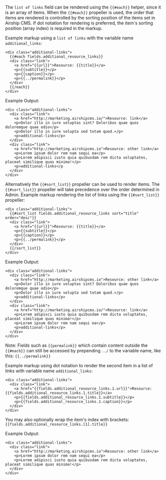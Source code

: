 The `list of links` field can be rendered using the `{{#each}}` helper, since it is an array of items. When the `{{#each}}` propeller is used, the order that items are rendered is controlled by the sorting position of the items set in Airship CMS. If dot notation for rendering is preferred, the item's sorting position (array index) is required in the markup.

Example markup using a `list of links` with the variable name `additional_links`:
```
<div class="additional-links">
  {{#each fields.additional_resource_links}}
  <div class="link">
    <a href="{{url}}">Resource: {{title}}</a>
    <p>{{subtitle}}</p>
    <p>{{caption}}</p>
    <p>{{../permalink}}</p>
  </div>
  {{/each}}
</div>
```

Example Output:
```
<div class="additional-links">
  <div class="link">
    <a href="http://marketing.airshipcms.io/">Resource: link</a>
    <p>Dolor illo in iure voluptas sint? Doloribus quae quos doloremque quae odio</p>
    <p>Dolor illo in iure volupta sed totam quod.</p>
    <p>additional-links</p>
  </div>
  <div class="link">
    <a href="http://marketing.airshipcms.io">Resource: other link</a>
    <p>Lorem ipsum dolor rem nam sequi ea</p>
    <p>Lorem adipisci iusto quia quibusdam rem dicta voluptates, placeat similique quas minima!</p>
    <p>additional-links</p
  </div>
</div>
```

Alternatively the `{{#sort_list}}` propeller can be used to render items. The `{{#sort_list}}` propeller will take precedence over the order determined in Admin. Example markup rendering the list of links using the `{{#sort_list}}` propeller:
```
<div class="additional-links">
  {{#sort_list fields.additional_resource_links sort="title" order="desc"}}
  <div class="link">
    <a href="{{url}}">Resource: {{title}}</a>
    <p>{{subtitle}}</p>
    <p>{{caption}}</p>
    <p>{{../permalink}}</p>
  </div>
  {{/sort_list}}
</div>
```

Example Output:
```
<div class="additional-links">
  <div class="link">
    <a href="http://marketing.airshipcms.io">Resource: other link</a>
    <p>Dolor illo in iure voluptas sint? Doloribus quae quos doloremque quae odio</p>
    <p>Dolor illo in iure volupta sed totam quod.</p>
    <p>additional-links</p>
  </div>
  <div class="link">
    <a href="http://marketing.airshipcms.io/">Resource: link</a>
    <p>Lorem adipisci iusto quia quibusdam rem dicta voluptates, placeat similique quas minima!</p>
    <p>Lorem ipsum dolor rem nam sequi ea</p>
    <p>additional-links</p>
  </div>
</div>
```

Note: Fields such as `{{permalink}}` which contain content outside the `{{#each}}` can still be accessed by prepending `../` to the variable name, like this: `{{../permalink}}`

Example markup using dot notation to render the second item in a list of links with variable name `additional_links`:
```
<div class="additional-links">
  <div class="link">
    <a href="{{fields.additional_resource_links.1.url}}">Resource: {{fields.additional_resource_links.1.title}}</a>
    <p>{{fields.additional_resource_links.1.subtitle}}</p>
    <p>{{fields.additional_resource_links.1.caption}}</p>
  </div>
</div>
```

You may also optionally wrap the item's index with brackets: `{{fields.additional_resource_links.[1].title}}`

Example Output:
```
<div class="additional-links">
  <div class="link">
    <a href="http://marketing.airshipcms.io">Resource: other link</a>
    <p>Lorem ipsum dolor rem nam sequi ea</p>
    <p>Lorem adipisci iusto quia quibusdam rem dicta voluptates, placeat similique quas minima!</p>
  </div>
</div>
```
